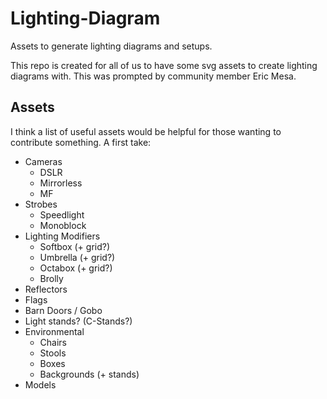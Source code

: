 # Lighting-Diagram
Assets to generate lighting diagrams and setups.

This repo is created for all of us to have some svg assets to create lighting diagrams with.  This was prompted by community member Eric Mesa.

## Assets

I think a list of useful assets would be helpful for those wanting to contribute something.  A first take:

* Cameras
    * DSLR
    * Mirrorless
    * MF
* Strobes
    * Speedlight
    * Monoblock
* Lighting Modifiers
    * Softbox (+ grid?)
    * Umbrella (+ grid?)
    * Octabox (+ grid?)
    * Brolly
* Reflectors
* Flags
* Barn Doors / Gobo
* Light stands? (C-Stands?)
* Environmental
    * Chairs
    * Stools
    * Boxes
    * Backgrounds (+ stands)
* Models

